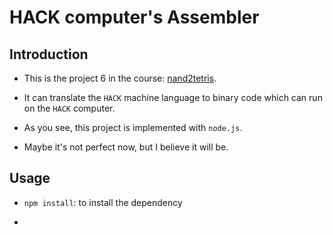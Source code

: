 # HACK computer's Assembler

## Introduction

- This is the project 6 in the course: [nand2tetris](nand2tetris.org).

- It can translate the `HACK` machine language to binary code which can run on the `HACK` computer.

- As you see, this project is implemented with `node.js`.

- Maybe it's not perfect now, but I believe it will be.

## Usage

- `npm install`: to install the dependency

- 